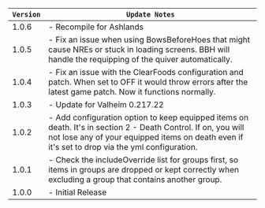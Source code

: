 | `Version` | `Update Notes`                                                                                                                                                                                                  |
|-----------|-----------------------------------------------------------------------------------------------------------------------------------------------------------------------------------------------------------------|
| 1.0.6     | - Recompile for Ashlands                                                                                                                                                                                        |
| 1.0.5     | - Fix an issue when using BowsBeforeHoes that might cause NREs or stuck in loading screens. BBH will handle the requipping of the quiver automatically.                                                         |
| 1.0.4     | - Fix an issue with the ClearFoods configuration and patch. When set to OFF it would throw errors after the latest game patch. Now it functions normally.                                                       |
| 1.0.3     | - Update for Valheim 0.217.22                                                                                                                                                                                   |
| 1.0.2     | - Add configuration option to keep equipped items on death. It's in section 2 - Death Control. If on, you will not lose any of your equipped items on death even if it's set to drop via the yml configuration. |
| 1.0.1     | - Check the includeOverride list for groups first, so items in groups are dropped or kept correctly when excluding a group that contains another group.                                                         |
| 1.0.0     | - Initial Release                                                                                                                                                                                               |
